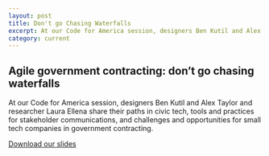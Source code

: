 ```yaml
---
layout: post
title: Don't go Chasing Waterfalls
excerpt: At our Code for America session, designers Ben Kutil and Alex Taylor and researcher Laura Ellena share their paths in civic tech, tools and practices for stakeholder communications, and challenges and opportunities for small tech companies in government contracting.
category: current
---
```


## Agile government contracting: don’t go chasing waterfalls

At our Code for America session, designers Ben Kutil and Alex Taylor and researcher Laura Ellena share their paths in civic tech, tools and practices for stakeholder communications, and challenges and opportunities for small tech companies in government contracting.

[Download our slides](https://docs.google.com/presentation/d/1O-e-S1uqyt78pvQm2Af17uUCrw8DL6ENc_YVHYtnlKE/edit?usp=sharing)
